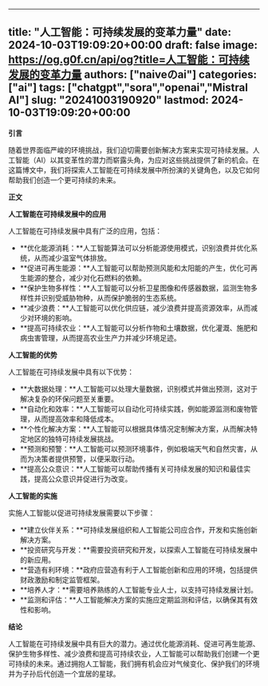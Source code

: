 
---
title: "人工智能：可持续发展的变革力量"
date: 2024-10-03T19:09:20+00:00
draft: false
image: https://og.g0f.cn/api/og?title=人工智能：可持续发展的变革力量
authors: ["naiveのai"]
categories: ["ai"]
tags: ["chatgpt","sora","openai","Mistral AI"]
slug: "20241003190920"
lastmod: 2024-10-03T19:09:20+00:00
---
**引言**

随着世界面临严峻的环境挑战，我们迫切需要创新解决方案来实现可持续发展。人工智能（AI）以其变革性的潜力而崭露头角，为应对这些挑战提供了新的机会。在这篇博文中，我们将探索人工智能在可持续发展中所扮演的关键角色，以及它如何帮助我们创造一个更可持续的未来。

**正文**

**人工智能在可持续发展中的应用**

人工智能在可持续发展中具有广泛的应用，包括：

* **优化能源消耗：**人工智能算法可以分析能源使用模式，识别浪费并优化系统，从而减少温室气体排放。
* **促进可再生能源：**人工智能可以帮助预测风能和太阳能的产生，优化可再生能源的整合，减少对化石燃料的依赖。
* **保护生物多样性：**人工智能可以分析卫星图像和传感器数据，监测生物多样性并识别受威胁物种，从而保护脆弱的生态系统。
* **减少浪费：**人工智能可以优化供应链，减少浪费并提高资源效率，从而减少对环境的影响。
* **提高可持续农业：**人工智能可以分析作物和土壤数据，优化灌溉、施肥和病虫害管理，从而提高农业生产力并减少环境足迹。

**人工智能的优势**

人工智能在可持续发展中具有以下优势：

* **大数据处理：**人工智能可以处理大量数据，识别模式并做出预测，这对于解决复杂的环保问题至关重要。
* **自动化和效率：**人工智能可以自动化可持续实践，例如能源监测和废物管理，从而提高效率和降低成本。
* **个性化解决方案：**人工智能可以根据具体情况定制解决方案，从而解决特定地区的独特可持续发展挑战。
* **预测和预警：**人工智能可以预测环境事件，例如极端天气和自然灾害，从而为决策者提供预警，以便采取行动。
* **提高公众意识：**人工智能可以帮助传播有关可持续发展的知识和最佳实践，提高公众意识并促进行为改变。

**人工智能的实施**

实施人工智能以促进可持续发展需要以下步骤：

* **建立伙伴关系：**可持续发展组织和人工智能公司应合作，开发和实施创新解决方案。
* **投资研究与开发：**需要投资研究和开发，以探索人工智能在可持续发展中的新应用。
* **营造有利环境：**政府应营造有利于人工智能创新和应用的环境，包括提供财政激励和制定监管框架。
* **培养人才：**需要培养熟练的人工智能专业人士，以支持可持续发展计划。
* **监测和评估：**人工智能解决方案的实施应定期监测和评估，以确保其有效性和影响。

**结论**

人工智能在可持续发展中具有巨大的潜力。通过优化能源消耗、促进可再生能源、保护生物多样性、减少浪费和提高可持续农业，人工智能可以帮助我们创建一个更可持续的未来。通过拥抱人工智能，我们拥有机会应对气候变化、保护我们的环境并为子孙后代创造一个宜居的星球。